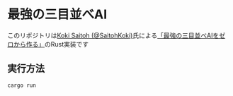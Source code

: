 # 最強の三目並べAI
このリポジトリは[Koki Saitoh (@SaitohKoki)](https://twitter.com/saitohkoki)氏による[「最強の三目並べAIをゼロから作る」](https://www.youtube.com/playlist?list=PLfEIaAl7qmZqKP36fw54JYC_z7LITJn1Z)のRust実装です

## 実行方法
```bash
cargo run
```
